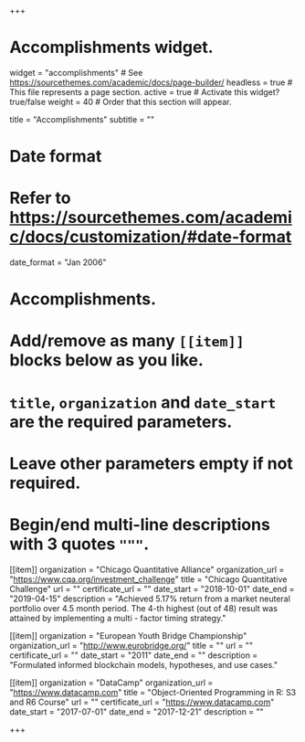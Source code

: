 +++
# Accomplishments widget.
widget = "accomplishments"  # See https://sourcethemes.com/academic/docs/page-builder/
headless = true  # This file represents a page section.
active = true  # Activate this widget? true/false
weight = 40  # Order that this section will appear.

title = "Accomplish&shy;ments"
subtitle = ""

# Date format
#   Refer to https://sourcethemes.com/academic/docs/customization/#date-format
date_format = "Jan 2006"

# Accomplishments.
#   Add/remove as many `[[item]]` blocks below as you like.
#   `title`, `organization` and `date_start` are the required parameters.
#   Leave other parameters empty if not required.
#   Begin/end multi-line descriptions with 3 quotes `"""`.

[[item]]
  organization = "Chicago Quantitative Alliance"
  organization_url = "https://www.cqa.org/investment_challenge"
  title = "Chicago Quantitative Challenge"
  url = ""
  certificate_url = ""
  date_start = "2018-10-01"
  date_end = "2019-04-15"
  description = "Achieved 5.17% return from a market neuteral portfolio over 4.5 month period. The 4-th highest (out of 48) result was attained by implementing a multi - factor timing strategy."
 
[[item]]
  organization = "European Youth Bridge Championship"
  organization_url = "http://www.eurobridge.org/"
  title = ""
  url = ""
  certificate_url = ""
  date_start = "2011"
  date_end = ""
  description = "Formulated informed blockchain models, hypotheses, and use cases."
  
[[item]]
  organization = "DataCamp"
  organization_url = "https://www.datacamp.com"
  title = "Object-Oriented Programming in R: S3 and R6 Course"
  url = ""
  certificate_url = "https://www.datacamp.com"
  date_start = "2017-07-01"
  date_end = "2017-12-21"
  description = ""

+++
